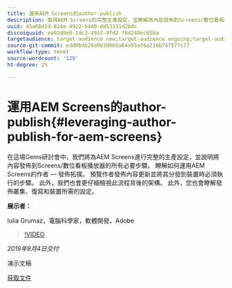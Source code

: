 ```yaml
---
title: 運用AEM Screens的author-publish
description: 取得AEM Screens的完整生產設定，並瞭解將內容發佈到Screens/數位看板播放器的所有必要步驟。
uuid: 45a68d1d-824e-4922-b440-dd53131d2bdc
discoiquuid: ea92d8e0-1dc3-4933-9fd2-f8d240ec65ba
targetaudience: target-audience new;target-audience ongoing;target-audience upgrader
source-git-commit: edd0bdb28a9b3d065a64a95af6a216b747577c77
workflow-type: tm+mt
source-wordcount: '129'
ht-degree: 2%

---
```


# 運用AEM Screens的author-publish{#leveraging-author-publish-for-aem-screens}

在這場Gems研討會中，我們將為AEM Screens進行完整的生產設定，並說明將內容發佈到Screens/數位看板播放器的所有必要步驟。 瞭解如何運用AEM Screens的作者 — 發佈拓撲。 預覽作者發佈內容更新並將其分發到裝置時必須執行的步驟。 此外，我們也會更仔細檢視此流程背後的架構。 此外，您也會瞭解發佈叢集、復寫和裝置所需的設定。

**展示者：**

Iulia Grumaz，電腦科學家，軟體開發，Adobe

>[!VIDEO](https://video.tv.adobe.com/v/28706/?quality=9)

*2019年9月4日交付*

演示文稿

[获取文件](assets/leveraging-author-publish-aem-screens-final.pdf)
